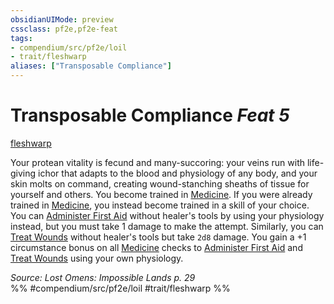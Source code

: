 ```yaml
---
obsidianUIMode: preview
cssclass: pf2e,pf2e-feat
tags:
- compendium/src/pf2e/loil
- trait/fleshwarp
aliases: ["Transposable Compliance"]
---
```

# Transposable Compliance  *Feat 5*  
[fleshwarp](fleshwarp-loag.md "Fleshwarp Ancestry & Heritage Trait")  


Your protean vitality is fecund and many-succoring: your veins run with life-giving ichor that adapts to the blood and physiology of any body, and your skin molts on command, creating wound-stanching sheaths of tissue for yourself and others. You become trained in [Medicine](skills.md#Medicine). If you were already trained in [Medicine](skills.md#Medicine), you instead become trained in a skill of your choice. You can [Administer First Aid](administer-first-aid.md) without healer's tools by using your physiology instead, but you must take 1 damage to make the attempt. Similarly, you can [Treat Wounds](treat-wounds.md) without healer's tools but take `2d8` damage. You gain a +1 circumstance bonus on all [Medicine](skills.md#Medicine) checks to [Administer First Aid](administer-first-aid.md) and [Treat Wounds](treat-wounds.md) using your own physiology.

*Source: Lost Omens: Impossible Lands p. 29*  
%% #compendium/src/pf2e/loil #trait/fleshwarp %%